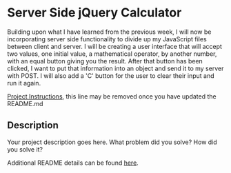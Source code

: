 # Server Side jQuery Calculator

Building upon what I have learned from the previous week, I will now be incorporating server side functionality to divide up my JavaScript files between client and server. I will be creating a user interface that will accept two values, one initial value, a mathematical operator, by another number, with an equal button giving you the result. After that button has been clicked, I want to put that information into an object and send it to my server with POST. I will also add a 'C' button for the user to clear their input and run it again. 




[Project Instructions](./INSTRUCTIONS.md), this line may be removed once you have updated the README.md

## Description

Your project description goes here. What problem did you solve? How did you solve it?

Additional README details can be found [here](https://github.com/PrimeAcademy/github-finalization-assignment).